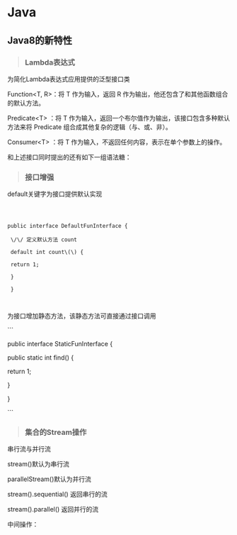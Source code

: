 # Java

## Java8的新特性

> ### Lambda表达式

为简化Lambda表达式应用提供的泛型接口类

Function&lt;T, R&gt;：将 T 作为输入，返回 R 作为输出，他还包含了和其他函数组合的默认方法。

Predicate&lt;T&gt; ：将 T 作为输入，返回一个布尔值作为输出，该接口包含多种默认方法来将 Predicate 组合成其他复杂的逻辑（与、或、非）。

Consumer&lt;T&gt; ：将 T 作为输入，不返回任何内容，表示在单个参数上的操作。

和上述接口同时提出的还有如下一组语法糖：

> ### 接口增强

default关键字为接口提供默认实现

```



public interface DefaultFunInterface {

 \/\/ 定义默认方法 count

 default int count\(\) {

 return 1;

 }

 }



```

为接口增加静态方法，该静态方法可直接通过接口调用

\`\`\`

public interface StaticFunInterface {

public static int find\(\) {

return 1;

}

}

\`\`\`

> ### 集合的Stream操作

串行流与并行流

stream\(\)默认为串行流

parallelStream\(\)默认为并行流

stream\(\).sequential\(\) 返回串行的流

stream\(\).parallel\(\) 返回并行的流

中间操作：


